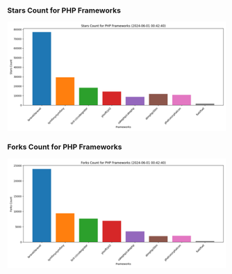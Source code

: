 ### Stars Count for PHP Frameworks

![Stars Chart](./archive/charts/20240601004240_stars_count.png)

### Forks Count for PHP Frameworks

![Forks Chart](./archive/charts/20240601004240_forks_count.png)

